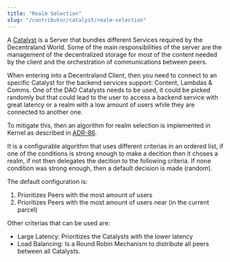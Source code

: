```yaml
---
title: "Realm Selection"
slug: "/contributor/catalyst/realm-selection"
---
```


A [Catalyst](https://github.com/decentraland/catalyst) is a Server that bundles different Services required by the Decentraland World. Some of the main responsibilities of the server are the management of the decentralized storage for most of the content needed by the client and the orchestration of communications between peers.

When entering into a Decentraland Client, then you need to connect to an specific Catalyst for the backend services support: Content, Lambdas & Comms. One of the DAO Catalysts needs to be used, it could be picked randomly but that could lead to the user to access a backend service with great latency or a realm with a low amount of users while they are connected to another one.

To mitigate this, then an algorithm for realm selection is implemented in Kernel as described in [ADR-86](https://rfc.decentraland.org/adr/ADR-86).

It is a configurable algorithm that uses different criterias in an ordered list, if one of the conditions is strong enough to make a decition then it choses a realm, if not then delegates the decition to the following criteria. If none condition was strong enough, then a default decision is made (random).

The default configuration is:
1. Prioritizes Peers with the most amount of users
2. Prioritizes Peers with the most amount of users near (in the current parcel)


Other criterias that can be used are:
- Large Latency: Prioritizes the Catalysts with the lower latency
- Load Balancing: Is a Round Robin Mechanism to distribute all peers between all Catalysts.



